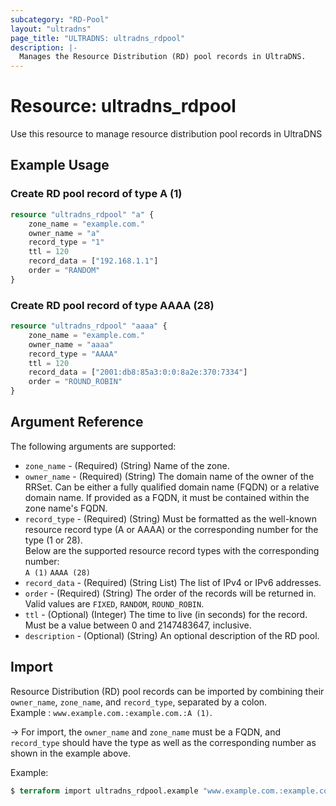 ```yaml
---
subcategory: "RD-Pool"
layout: "ultradns"
page_title: "ULTRADNS: ultradns_rdpool"
description: |-
  Manages the Resource Distribution (RD) pool records in UltraDNS.
---
```


# Resource: ultradns_rdpool

Use this resource to manage resource distribution pool records in UltraDNS

## Example Usage

### Create RD pool record of type A (1)

```terraform
resource "ultradns_rdpool" "a" {
    zone_name = "example.com."
    owner_name = "a"
    record_type = "1"
    ttl = 120
    record_data = ["192.168.1.1"]
    order = "RANDOM"
}
```

### Create RD pool record of type AAAA (28)

```terraform
resource "ultradns_rdpool" "aaaa" {
    zone_name = "example.com."
    owner_name = "aaaa"
    record_type = "AAAA"
    ttl = 120
    record_data = ["2001:db8:85a3:0:0:8a2e:370:7334"]
    order = "ROUND_ROBIN"
}
```

## Argument Reference

The following arguments are supported:

* `zone_name` - (Required) (String) Name of the zone.
* `owner_name` - (Required) (String) The domain name of the owner of the RRSet. Can be either a fully qualified domain name (FQDN) or a relative domain name. If provided as a FQDN, it must be contained within the zone name's FQDN.
* `record_type` - (Required) (String) Must be formatted as the well-known resource record type (A or AAAA) or the corresponding number for the type (1 or 28).<br/>
Below are the supported resource record types with the corresponding number:<br/>
`A (1)`
`AAAA (28)`
* `record_data` - (Required) (String List) The list of IPv4 or IPv6 addresses.
* `order` - (Required) (String) The order of the records will be returned in. Valid values are `FIXED`, `RANDOM`, `ROUND_ROBIN`.
* `ttl` - (Optional) (Integer) The time to live (in seconds) for the record. Must be a value between 0 and 2147483647, inclusive.
* `description` - (Optional) (String) An optional description of the RD pool.

## Import

Resource Distribution (RD) pool records can be imported by combining their `owner_name`, `zone_name`, and `record_type`, separated by a colon.<br/>
Example : `www.example.com.:example.com.:A (1)`.


-> For import, the `owner_name` and `zone_name` must be a FQDN, and `record_type` should have the type as well as the corresponding number as shown in the example above.

Example:
```terraform
$ terraform import ultradns_rdpool.example "www.example.com.:example.com.:A (1)" 
```
